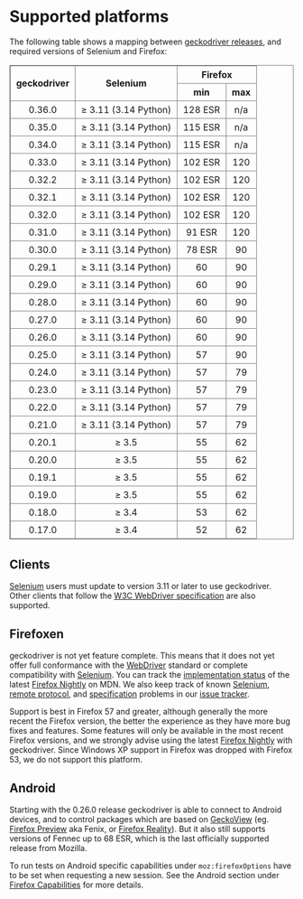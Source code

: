 <!-- markdownlint-disable MD033 -->
# Supported platforms

The following table shows a mapping between [geckodriver releases],
and required versions of Selenium and Firefox:

<style type="text/css">
  table { width: 100%; margin-bottom: 2em; }
  table, th, td { border: solid gray 1px; }
  td, th { padding: 5px 10px; text-align: center; }
</style>

<table>
 <thead>
  <tr>
    <th rowspan="2">geckodriver
    <th rowspan="2">Selenium
    <th colspan="2">Firefox
  </tr>
  <tr>
    <th>min
    <th>max
  </tr>
 </thead>
 </thead>
 <tr>
  <td>0.36.0
  <td>≥ 3.11 (3.14 Python)
  <td>128 ESR
  <td>n/a
 <tr>
  <td>0.35.0
  <td>≥ 3.11 (3.14 Python)
  <td>115 ESR
  <td>n/a
 <tr>
  <td>0.34.0
  <td>≥ 3.11 (3.14 Python)
  <td>115 ESR
  <td>n/a
 <tr>
  <td>0.33.0
  <td>≥ 3.11 (3.14 Python)
  <td>102 ESR
  <td>120
 <tr>
  <td>0.32.2
  <td>≥ 3.11 (3.14 Python)
  <td>102 ESR
  <td>120
 <tr>
  <td>0.32.1
  <td>≥ 3.11 (3.14 Python)
  <td>102 ESR
  <td>120
 <tr>
  <td>0.32.0
  <td>≥ 3.11 (3.14 Python)
  <td>102 ESR
  <td>120
 <tr>
  <td>0.31.0
  <td>≥ 3.11 (3.14 Python)
  <td>91 ESR
  <td>120
 <tr>
  <td>0.30.0
  <td>≥ 3.11 (3.14 Python)
  <td>78 ESR
  <td>90
 <tr>
  <td>0.29.1
  <td>≥ 3.11 (3.14 Python)
  <td>60
  <td>90
 <tr>
  <td>0.29.0
  <td>≥ 3.11 (3.14 Python)
  <td>60
  <td>90
 <tr>
  <td>0.28.0
  <td>≥ 3.11 (3.14 Python)
  <td>60
  <td>90
 <tr>
  <td>0.27.0
  <td>≥ 3.11 (3.14 Python)
  <td>60
  <td>90
 <tr>
  <td>0.26.0
  <td>≥ 3.11 (3.14 Python)
  <td>60
  <td>90
 <tr>
  <td>0.25.0
  <td>≥ 3.11 (3.14 Python)
  <td>57
  <td>90
 <tr>
  <td>0.24.0
  <td>≥ 3.11 (3.14 Python)
  <td>57
  <td>79
 <tr>
  <td>0.23.0
  <td>≥ 3.11 (3.14 Python)
  <td>57
  <td>79
 <tr>
  <td>0.22.0
  <td>≥ 3.11 (3.14 Python)
  <td>57
  <td>79
 <tr>
  <td>0.21.0
  <td>≥ 3.11 (3.14 Python)
  <td>57
  <td>79
 <tr>
  <td>0.20.1
  <td>≥ 3.5
  <td>55
  <td>62
 <tr>
  <td>0.20.0
  <td>≥ 3.5
  <td>55
  <td>62
 <tr>
  <td>0.19.1
  <td>≥ 3.5
  <td>55
  <td>62
 <tr>
  <td>0.19.0
  <td>≥ 3.5
  <td>55
  <td>62
 <tr>
  <td>0.18.0
  <td>≥ 3.4
  <td>53
  <td>62
 <tr>
  <td>0.17.0
  <td>≥ 3.4
  <td>52
  <td>62
</table>

## Clients

[Selenium] users must update to version 3.11 or later to use geckodriver.
Other clients that follow the [W3C WebDriver specification][WebDriver]
are also supported.

## Firefoxen

geckodriver is not yet feature complete.  This means that it does
not yet offer full conformance with the [WebDriver] standard
or complete compatibility with [Selenium].  You can track the
[implementation status] of the latest [Firefox Nightly] on MDN.
We also keep track of known [Selenium], [remote protocol], and
[specification] problems in our [issue tracker].

Support is best in Firefox 57 and greater, although generally the more
recent the Firefox version, the better the experience as they have
more bug fixes and features.  Some features will only be available
in the most recent Firefox versions, and we strongly advise using the
latest [Firefox Nightly] with geckodriver.  Since Windows XP support
in Firefox was dropped with Firefox 53, we do not support this platform.

## Android

Starting with the 0.26.0 release geckodriver is able to connect
to Android devices, and to control packages which are based on [GeckoView]
(eg. [Firefox Preview] aka Fenix, or [Firefox Reality]). But it also still
supports versions of Fennec up to 68 ESR, which is the last officially
supported release from Mozilla.

To run tests on Android specific capabilities under `moz:firefoxOptions`
have to be set when requesting a new session. See the Android section under
[Firefox Capabilities](Capabilities.md#android) for more details.

[geckodriver releases]: https://github.com/mozilla/geckodriver/releases
[Selenium]: https://github.com/seleniumhq/selenium
[WebDriver]: https://w3c.github.io/webdriver/
[implementation status]: https://bugzilla.mozilla.org/showdependencytree.cgi?id=721859&hide_resolved=1
[remote protocol]: https://github.com/mozilla/geckodriver/issues?q=is%3Aissue+is%3Aopen+label%3Amarionette
[specification]: https://github.com/mozilla/geckodriver/issues?q=is%3Aissue+is%3Aopen+label%3Aspec
[issue tracker]: https://github.com/mozilla/geckodriver/issues
[Firefox Nightly]: https://nightly.mozilla.org/
[GeckoView]: https://wiki.mozilla.org/Mobile/GeckoView
[Firefox Preview]: https://play.google.com/store/apps/details?id=org.mozilla.fenix
[Firefox Reality]: https://play.google.com/store/apps/details?id=org.mozilla.vrbrowser
